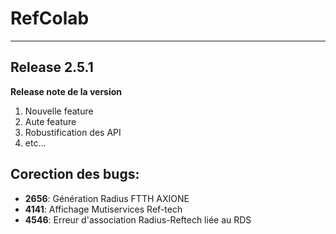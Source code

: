 # RefColab
---
## Release 2.5.1
**Release note de la version**
1. Nouvelle feature
2. Aute feature
3. Robustification des API
4. etc...

## Corection des bugs:
* **2656**: Génération Radius FTTH AXIONE
* **4141**: Affichage Mutiservices Ref-tech
* **4546**: Erreur d'association Radius-Reftech liée au RDS
